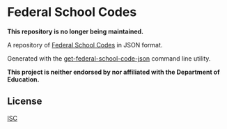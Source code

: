 # Federal School Codes

**This repository is no longer being maintained.**

A repository of [Federal School Codes](https://ifap.ed.gov/ifap/fedSchoolCodeList.jsp) in JSON format.

Generated with the [get-federal-school-code-json](https://github.com/loganfranken/get-federal-school-code-json)
command line utility.

**This project is neither endorsed by nor affiliated with the
Department of Education.**

## License

[ISC](https://opensource.org/licenses/ISC)

